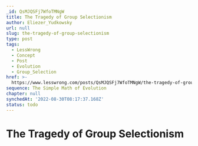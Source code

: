 ```yaml
---
_id: QsMJQSFj7WfoTMNgW
title: The Tragedy of Group Selectionism
author: Eliezer_Yudkowsky
url: null
slug: the-tragedy-of-group-selectionism
type: post
tags:
  - LessWrong
  - Concept
  - Post
  - Evolution
  - Group_Selection
href: >-
  https://www.lesswrong.com/posts/QsMJQSFj7WfoTMNgW/the-tragedy-of-group-selectionism
sequence: The Simple Math of Evolution
chapter: null
synchedAt: '2022-08-30T08:17:37.168Z'
status: todo
---
```


# The Tragedy of Group Selectionism
